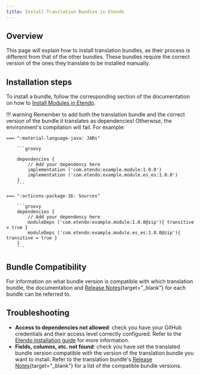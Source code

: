 ```yaml
---
title: Install Translation Bundles in Etendo
---
```


## Overview
This page will explain how to install translation bundles, as their process is different from that of the other bundles. 
These bundles require the correct version of the ones they translate to be installed manually.

## Installation steps

To install a bundle, follow the corresponding section of the documentation on how to [Install Modules in Etendo](https://docs.etendo.software/developer-guide/etendo-classic/getting-started/installation/install-modules-in-etendo/?h=install+mo#3-set-dependencies).

!!! warning
    Remember to add both the translation bundle and the correct version of the bundle it translates as dependencies! Otherwise, the environment's compilation will fail. For example:


    === ":material-language-java: JARs"

        ```groovy

        dependencies {
            // Add your dependency here
            implementation ('com.etendo:example.module:1.0.0')
            implementation ('com.etendo:example.module.es_es:1.0.0')
        }
        ```

    === ":octicons-package-16: Sources"

        ```groovy
        dependencies {
            // Add your dependency here
            moduleDeps ('com.etendo:example.module:1.0.0@zip'){ transitive = true }
            moduleDeps ('com.etendo:example.module.es_es:1.0.0@zip'){ transitive = true }
        }
        ```

## Bundle Compatibility

For information on what bundle version is compatible with which translation bundle, the documentation and [Release Notes](https://docs.etendo.software/whats-new/overview/){target="_blank"} for each bundle can be referred to.

## Troubleshooting

- **Access to dependencies not allowed**: check you have your GitHub credentials and their access level correctly configured. Refer to the [Etendo installation guide](/getting-started/installation/) for more information.
- **Fields, columns, etc. not found**: check you have set the translated bundle version compatible with the version of the translation bundle you want to install. Refer to the translation bundle's [Release Notes](https://docs.etendo.software/whats-new/overview/){target="_blank"} for a list of the compatible bundle versions.